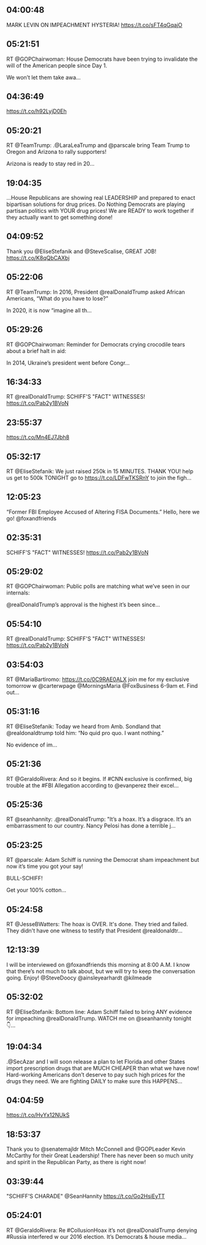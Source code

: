 ## 04:00:48
MARK LEVIN ON IMPEACHMENT HYSTERIA! https://t.co/sFT4qGqajO
## 05:21:51
RT @GOPChairwoman: House Democrats have been trying to invalidate the will of the American people since Day 1.
 
We won’t let them take awa…
## 04:36:49
https://t.co/h92LyjD0Eh
## 05:20:21
RT @TeamTrump: .@LaraLeaTrump and @parscale bring Team Trump to Oregon and Arizona to rally supporters!

Arizona is ready to stay red in 20…
## 19:04:35
...House Republicans are showing real LEADERSHIP and prepared to enact bipartisan solutions for drug prices. Do Nothing Democrats are playing partisan politics with YOUR drug prices! We are READY to work together if they actually want to get something done!
## 04:09:52
Thank you @EliseStefanik and @SteveScalise, GREAT JOB! https://t.co/K8qQbCAXbj
## 05:22:06
RT @TeamTrump: In 2016, President @realDonaldTrump asked African Americans, “What do you have to lose?”

In 2020, it is now “imagine all th…
## 05:29:26
RT @GOPChairwoman: Reminder for Democrats crying crocodile tears about a brief halt in aid:

In 2014, Ukraine’s president went before Congr…
## 16:34:33
RT @realDonaldTrump: SCHIFF'S "FACT" WITNESSES! https://t.co/Pab2y1BVoN
## 23:55:37
https://t.co/Mn4EJ7Jbh8
## 05:32:17
RT @EliseStefanik: We just raised 250k in 15 MINUTES. THANK YOU! help us get to 500k TONIGHT go to https://t.co/LDFwTKSRnY to join the figh…
## 12:05:23
“Former FBI Employee Accused of Altering FISA Documents.” Hello, here we go! @foxandfriends
## 02:35:31
SCHIFF'S "FACT" WITNESSES! https://t.co/Pab2y1BVoN
## 05:29:02
RT @GOPChairwoman: Public polls are matching what we’ve seen in our internals:

@realDonaldTrump’s approval is the highest it’s been since…
## 05:54:10
RT @realDonaldTrump: SCHIFF'S "FACT" WITNESSES! https://t.co/Pab2y1BVoN
## 03:54:03
RT @MariaBartiromo: https://t.co/0C9RAE0ALX join me for my exclusive tomorrow w @carterwpage @MorningsMaria @FoxBusiness 6-9am et. Find out…
## 05:31:16
RT @EliseStefanik: Today we heard from Amb. Sondland that @realdonaldtrump told him: “No quid pro quo. I want nothing.” 

No evidence of im…
## 05:21:36
RT @GeraldoRivera: And so it begins. If #CNN exclusive is confirmed, big trouble at the #FBI Allegation according to @evanperez their excel…
## 05:25:36
RT @seanhannity: .@realDonaldTrump: "It’s a hoax. It’s a disgrace. It’s an embarrassment to our country. Nancy Pelosi has done a terrible j…
## 05:23:25
RT @parscale: Adam Schiff is running the Democrat sham impeachment but now it’s time you got your say!

BULL-SCHIFF!

Get your 100% cotton…
## 05:24:58
RT @JesseBWatters: The hoax is OVER. It's done. They tried and failed. They didn't have one witness to testify that President @realdonaldtr…
## 12:13:39
I will be interviewed on @foxandfriends this morning at 8:00 A.M. I know that there’s not much to talk about, but we will try to keep the conversation going. Enjoy! @SteveDoocy @ainsleyearhardt @kilmeade
## 05:32:02
RT @EliseStefanik: Bottom line: Adam Schiff failed to bring ANY evidence for impeaching @realDonaldTrump. WATCH me on @seanhannity tonight👇…
## 19:04:34
.@SecAzar and I will soon release a plan to let Florida and other States import prescription drugs that are MUCH CHEAPER than what we have now! Hard-working Americans don’t deserve to pay such high prices for the drugs they need. We are fighting DAILY to make sure this HAPPENS...
## 04:04:59
https://t.co/HvYx12NUkS
## 18:53:37
Thank you to @senatemajldr Mitch McConnell and @GOPLeader Kevin McCarthy for their Great Leadership! There has never been so much unity and spirit in the Republican Party, as there is right now!
## 03:39:44
"SCHIFF'S CHARADE" @SeanHannity https://t.co/Go2HsiEyTT
## 05:24:01
RT @GeraldoRivera: Re #CollusionHoax it’s not @realDonaldTrump denying #Russia interfered w our 2016 election. It’s Democrats &amp; house media…
